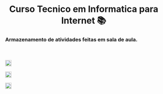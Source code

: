 <h1 align = "center"> Curso Tecnico em Informatica para Internet 📚

<h3>Armazenamento de atividades feitas em sala de aula.
<br/>
<br/>
<br/>

<a href= "https://github.com/ansiee/TecnicoInformaticaParaInternet/tree/main/LogicaDeProgramacao/EstruturaSequencial" ><img  height = "20" src="https://media.discordapp.net/attachments/886704677251584020/1012571371320131685/1.png" ></a>

<a href= "https://github.com/ansiee/TecnicoInformaticaParaInternet/tree/main/LogicaDeProgramacao/EstruturaCondicional" ><img  height = "20" src="https://media.discordapp.net/attachments/886704677251584020/1012571370959425586/3.png" ></a>

<a href= "https://github.com/ansiee/TecnicoInformaticaParaInternet/tree/main/LogicaDeProgramacao/EstruturaRepeticao" ><img  height = "20" src="https://media.discordapp.net/attachments/886704677251584020/1012571371320131685/1.png" ></a>

 

